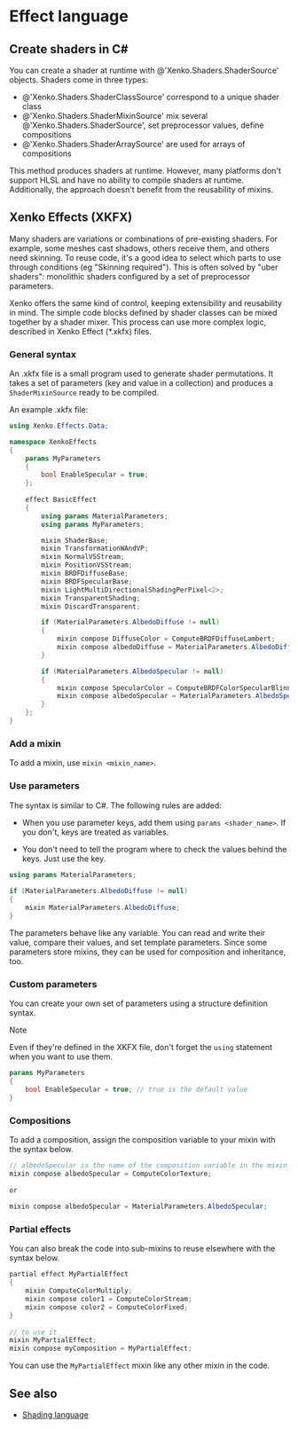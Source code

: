 # Effect language

## Create shaders in C&#35;

You can create a shader at runtime with @'Xenko.Shaders.ShaderSource' objects. Shaders come in three types:

- @'Xenko.Shaders.ShaderClassSource' correspond to a unique shader class
- @'Xenko.Shaders.ShaderMixinSource' mix several @'Xenko.Shaders.ShaderSource', set preprocessor values, define compositions
- @'Xenko.Shaders.ShaderArraySource' are used for arrays of compositions

This method produces shaders at runtime. However, many platforms don't support HLSL and have no ability to compile shaders at runtime. Additionally, the approach doesn't benefit from the reusability of mixins.

## Xenko Effects (XKFX)

Many shaders are variations or combinations of pre-existing shaders. For example, some meshes cast shadows, others receive them, and others need skinning. To reuse code, it's a good idea to select which parts to use through conditions (eg "Skinning required"). This is often solved by "uber shaders": monolithic shaders configured by a set of preprocessor parameters.

Xenko offers the same kind of control, keeping extensibility and reusability in mind. The simple code blocks defined by shader classes can be mixed together by a shader mixer. This process can use more complex logic, described in Xenko Effect (*.xkfx) files.

### General syntax

An .xkfx file is a small program used to generate shader permutations. It takes a set of parameters (key and value in a collection) and produces a `ShaderMixinSource` ready to be compiled.

An example .xkfx file:

```cs
using Xenko.Effects.Data;

namespace XenkoEffects
{
	params MyParameters
	{
		bool EnableSpecular = true;
	};
	
	effect BasicEffect
	{
		using params MaterialParameters;
		using params MyParameters;

		mixin ShaderBase;
		mixin TransformationWAndVP;
		mixin NormalVSStream;
		mixin PositionVSStream;
		mixin BRDFDiffuseBase;
		mixin BRDFSpecularBase;
		mixin LightMultiDirectionalShadingPerPixel<2>;
		mixin TransparentShading;
		mixin DiscardTransparent;

		if (MaterialParameters.AlbedoDiffuse != null)
		{
			mixin compose DiffuseColor = ComputeBRDFDiffuseLambert;
			mixin compose albedoDiffuse = MaterialParameters.AlbedoDiffuse;
		}

		if (MaterialParameters.AlbedoSpecular != null)
		{
			mixin compose SpecularColor = ComputeBRDFColorSpecularBlinnPhong;
			mixin compose albedoSpecular = MaterialParameters.AlbedoSpecular;
		}
	};
}
```

### Add a mixin

To add a mixin, use `mixin <mixin_name>`.

### Use parameters

The syntax is similar to C#. The following rules are added:

- When you use parameter keys, add them using `params <shader_name>`. If you don't, keys are treated as variables.

- You don't need to tell the program where to check the values behind the keys. Just use the key.

```cs
using params MaterialParameters;
 
if (MaterialParameters.AlbedoDiffuse != null)
{
	mixin MaterialParameters.AlbedoDiffuse;
}
```

The parameters behave like any variable. You can read and write their value, compare their values, and set template parameters. Since some parameters store mixins, they can be used for composition and inheritance, too.

### Custom parameters

You can create your own set of parameters using a structure definition syntax. 

>[!Note]
>Even if they're defined in the XKFX file, don't forget the `using` statement when you want to use them.

```cs
params MyParameters
{
	bool EnableSpecular = true; // true is the default value
}
```

### Compositions

To add a composition, assign the composition variable to your mixin with the syntax below.

```cs
// albedoSpecular is the name of the composition variable in the mixin
mixin compose albedoSpecular = ComputeColorTexture;
 
or
 
mixin compose albedoSpecular = MaterialParameters.AlbedoSpecular;
```

### Partial effects

You can also break the code into sub-mixins to reuse elsewhere with the syntax below.

```cs
partial effect MyPartialEffect
{
	mixin ComputeColorMultiply;
	mixin compose color1 = ComputeColorStream;
	mixin compose color2 = ComputeColorFixed;
}
 
// to use it
mixin MyPartialEffect;
mixin compose myComposition = MyPartialEffect;
```

You can use the `MyPartialEffect` mixin like any other mixin in the code.

## See also

* [Shading language](shading-language/index.md)